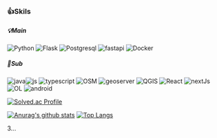 <!--
**JaeHyunL/JaeHyunL** is a ✨ _special_ ✨ repository because its `README.md` (this file) appears on your GitHub profile.

Here are some ideas to get you started:

- 🔭 I’m currently working on ...
- 🌱 I’m currently learning ...
- 👯 I’m looking to collaborate on ...
- 🤔 I’m looking for help with ...
- 💬 Ask me about ...
- 📫 How to reach me: ...
- 😄 Pronouns: ...
- ⚡ Fun fact: ...
-->

### 👍Skils

##### 💡Main
<img alt="Python" src ="https://img.shields.io/badge/Python-python-ffffff.svg?logo=python&style=plastic =500x500">  <img alt="Flask" src ="https://img.shields.io/badge/Flask-Flask-ffffff.svg?logo=flask&style=plastic=500x500"/> 
 <img alt="Postgresql" src="https://img.shields.io/badge/Postgres-Postgres-ffffff.svg?logo=postgresql&style=plastic=500x500"/>
 <img alt="fastapi" src="https://img.shields.io/badge/fastapi-fastapi-ffffff.svg?logo=fastapi&style=plastic%20=500x500" />  <img alt="Docker" src="https://img.shields.io/badge/docker-docker-000000.svg?logo=docker&style=plastic=500x500"/>


##### 📃Sub
<img alt="java" src ="https://img.shields.io/badge/java-java-blue" /><img alt="js" src="https://img.shields.io/badge/javascript-javascript-ffffff.svg?logo=javascript&style=plastic%20=500x500" /> <img alt="typescript" src="https://img.shields.io/badge/typescript-typescript-ffffff.svg?logo=typescript&style=plastic%20=500x500" />
<img alt="OSM" src="https://img.shields.io/badge/openstreetmap-openstreetmap-ffffff.svg?logo=openstreetmap&style=plastic%20=500x500" /> <img alt="geoserver" src="https://img.shields.io/badge/geoserver-geoserver-ffffff.svg?logo=Qgis&style=plastic%20=500x500" /> <img alt="QGIS" src="https://img.shields.io/badge/Qgis-Qgis-ffffff.svg?logo=Qgis&style=plastic%20=500x500" /> <img alt="React" src="https://img.shields.io/badge/React-React-ffffff.svg?logo=React&style=plastic%20=500x500" />
<img alt="nextJs" src="https://img.shields.io/badge/Next-Next-ffffff.svg?logo=next.js&style=plastic%20=500x500" /><img alt="OL" src="https://img.shields.io/badge/OpenLayers-OpenLayers-ffffff.svg?logo=OpenLayers&style=plastic%20=500x500" />  <img alt="android" src="https://img.shields.io/badge/Android-Android-ffffff.svg?logo=Android&style=plastic%20=500x500" />	



[![Solved.ac Profile](http://mazassumnida.wtf/api/v2/generate_badge?boj=ch080808)](https://solved.ac/ch080808/)


[![Anurag's github stats](https://github-readme-stats.vercel.app/api?username=JaeHyunL)](https://github.com/anuraghazra/github-readme-stats) [![Top Langs](https://github-readme-stats.vercel.app/api/top-langs/?username=JaeHyunL&layout=compact)](https://github.com/anuraghazra/github-readme-stats)
	
3...
